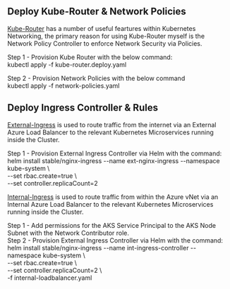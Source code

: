 ## Deploy Kube-Router & Network Policies
[Kube-Router](https://github.com/cloudnativelabs/kube-router) has a number of useful feartures within Kubernetes Networking, the primary reason for using Kube-Router myself is the Network Policy Controller to enforce Network Security via Policies.

Step 1 - Provision Kube Router with the below command:  
kubectl apply -f kube-router.deploy.yaml  

Step 2 - Provision Network Policies with the below command  
kubectl apply -f network-policies.yaml


## Deploy Ingress Controller & Rules
[External-Ingress](https://github.com/kubernetes/ingress-nginx) is used to route traffic from the internet via an External Azure Load Balancer to the relevant Kubernetes Microservices running inside the Cluster.

Step 1 - Provision External Ingress Controller via Helm with the command:  
helm install stable/nginx-ingress --name ext-nginx-ingress --namespace kube-system \  
--set rbac.create=true \  
--set controller.replicaCount=2  


[Internal-Ingress](https://docs.microsoft.com/en-us/azure/aks/internal-lb) is used to route traffic from within the Azure vNet via an Internal Azure Load Balancer to the relevant Kubernetes Microservices running inside the Cluster.

Step 1 - Add permissions for the AKS Service Principal to the AKS Node Subnet with the Network Contributor role.  
Step 2 - Provision External Ingress Controller via Helm with the command:  
helm install stable/nginx-ingress --name int-ingress-controller --namespace kube-system \  
--set rbac.create=true \  
--set controller.replicaCount=2 \  
-f internal-loadbalancer.yaml